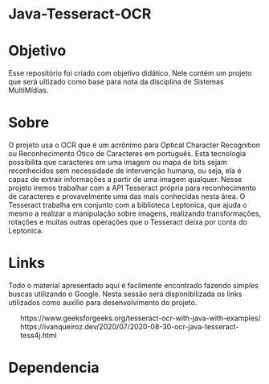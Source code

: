 # Java-Tesseract-OCR

<h1>Objetivo</h1>

Esse repositório foi criado com objetivo didático. Nele contém um projeto que será ultizado como base para nota da disciplina de Sistemas MultiMídias.

<h1>Sobre</h1>
O projeto usa o OCR que é um acrônimo para Optical Character Recognition ou Reconhecimento Ótico de Caracteres em português. Esta tecnologia possibilita que caracteres em uma imagem ou mapa de bits sejam reconhecidos sem necessidade de intervenção humana, ou seja, ela é capaz de extrair informações a partir de uma imagem qualquer.
Nesse projeto iremos trabalhar com a API Tesseract própria para reconhecimento de caracteres e provavelmente uma das mais conhecidas nesta área. O Tesseract trabalha em conjunto com a biblioteca Leptonica, que ajuda o mesmo a realizar a manipulação sobre imagens, realizando transformações, rotações e muitas outras operações que o Tesseract deixa por conta do Leptonica.

<h1>Links</h1>
Todo o material apresentado aqui é facilmente encontrado fazendo simples buscas utilizando o Google. 
Nesta sessão será disponibilizada os links utilizados como auxílio para desenvolvimento do projeto. 
<ol>
https://www.geeksforgeeks.org/tesseract-ocr-with-java-with-examples/
https://ivanqueiroz.dev/2020/07/2020-08-30-ocr-java-tesseract-tess4j.html
</ol>  
<h1>Dependencia</h1>
